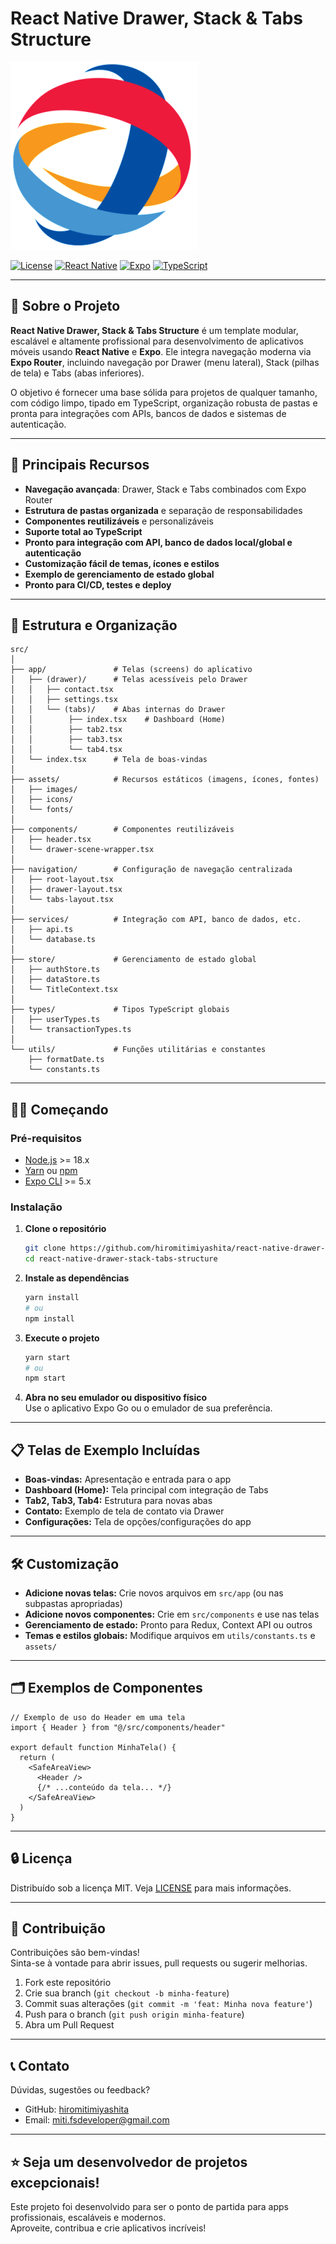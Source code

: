 # React Native Drawer, Stack & Tabs Structure
<img src="src/assets/images/logo.png" alt="Logo" width="300" />

[![License](https://img.shields.io/badge/license-MIT-blue.svg)](LICENSE)
[![React Native](https://img.shields.io/badge/React%20Native-%5E0.73.x-blue)](https://reactnative.dev/)
[![Expo](https://img.shields.io/badge/Expo-%5E50.x-blue)](https://expo.dev/)
[![TypeScript](https://img.shields.io/badge/TypeScript-%5E5.x-blue)](https://www.typescriptlang.org/)

---

## 📱 Sobre o Projeto

**React Native Drawer, Stack & Tabs Structure** é um template modular, escalável e altamente profissional para desenvolvimento de aplicativos móveis usando **React Native** e **Expo**. Ele integra navegação moderna via **Expo Router**, incluindo navegação por Drawer (menu lateral), Stack (pilhas de tela) e Tabs (abas inferiores).

O objetivo é fornecer uma base sólida para projetos de qualquer tamanho, com código limpo, tipado em TypeScript, organização robusta de pastas e pronta para integrações com APIs, bancos de dados e sistemas de autenticação.

---

## 🚀 Principais Recursos

- **Navegação avançada**: Drawer, Stack e Tabs combinados com Expo Router
- **Estrutura de pastas organizada** e separação de responsabilidades
- **Componentes reutilizáveis** e personalizáveis
- **Suporte total ao TypeScript**
- **Pronto para integração com API, banco de dados local/global e autenticação**
- **Customização fácil de temas, ícones e estilos**
- **Exemplo de gerenciamento de estado global**
- **Pronto para CI/CD, testes e deploy**

---

## 📂 Estrutura e Organização

```
src/
│
├── app/               # Telas (screens) do aplicativo
│   ├── (drawer)/      # Telas acessíveis pelo Drawer
│   │   ├── contact.tsx
│   │   ├── settings.tsx
│   │   └── (tabs)/    # Abas internas do Drawer
│   │        ├── index.tsx    # Dashboard (Home)
│   │        ├── tab2.tsx
│   │        ├── tab3.tsx
│   │        └── tab4.tsx
│   └── index.tsx      # Tela de boas-vindas
│
├── assets/            # Recursos estáticos (imagens, ícones, fontes)
│   ├── images/
│   ├── icons/
│   └── fonts/
│
├── components/        # Componentes reutilizáveis
│   ├── header.tsx
│   └── drawer-scene-wrapper.tsx
│
├── navigation/        # Configuração de navegação centralizada
│   ├── root-layout.tsx
│   ├── drawer-layout.tsx
│   └── tabs-layout.tsx
│
├── services/          # Integração com API, banco de dados, etc.
│   ├── api.ts
│   └── database.ts
│
├── store/             # Gerenciamento de estado global
│   ├── authStore.ts
│   ├── dataStore.ts
│   └── TitleContext.tsx
│
├── types/             # Tipos TypeScript globais
│   ├── userTypes.ts
│   └── transactionTypes.ts
│
└── utils/             # Funções utilitárias e constantes
    ├── formatDate.ts
    └── constants.ts
```

---

## 🧑‍💻 Começando

### Pré-requisitos

- [Node.js](https://nodejs.org/) >= 18.x
- [Yarn](https://yarnpkg.com/) ou [npm](https://www.npmjs.com/)
- [Expo CLI](https://docs.expo.dev/get-started/installation/) >= 5.x

### Instalação

1. **Clone o repositório**
   ```bash
   git clone https://github.com/hiromitimiyashita/react-native-drawer-stack-tabs-structure.git
   cd react-native-drawer-stack-tabs-structure
   ```

2. **Instale as dependências**
   ```bash
   yarn install
   # ou
   npm install
   ```

3. **Execute o projeto**
   ```bash
   yarn start
   # ou
   npm start
   ```

4. **Abra no seu emulador ou dispositivo físico**  
   Use o aplicativo Expo Go ou o emulador de sua preferência.

---

## 📋 Telas de Exemplo Incluídas

- **Boas-vindas:** Apresentação e entrada para o app
- **Dashboard (Home):** Tela principal com integração de Tabs
- **Tab2, Tab3, Tab4:** Estrutura para novas abas
- **Contato:** Exemplo de tela de contato via Drawer
- **Configurações:** Tela de opções/configurações do app

---

## 🛠️ Customização

- **Adicione novas telas:** Crie novos arquivos em `src/app` (ou nas subpastas apropriadas)
- **Adicione novos componentes:** Crie em `src/components` e use nas telas
- **Gerenciamento de estado:** Pronto para Redux, Context API ou outros
- **Temas e estilos globais:** Modifique arquivos em `utils/constants.ts` e `assets/`

---

## 🗂️ Exemplos de Componentes

```tsx
// Exemplo de uso do Header em uma tela
import { Header } from "@/src/components/header"

export default function MinhaTela() {
  return (
    <SafeAreaView>
      <Header />
      {/* ...conteúdo da tela... */}
    </SafeAreaView>
  )
}
```

---

## 🔒 Licença

Distribuído sob a licença MIT. Veja [LICENSE](LICENSE) para mais informações.

---

## 🤝 Contribuição

Contribuições são bem-vindas!  
Sinta-se à vontade para abrir issues, pull requests ou sugerir melhorias.

1. Fork este repositório
2. Crie sua branch (`git checkout -b minha-feature`)
3. Commit suas alterações (`git commit -m 'feat: Minha nova feature'`)
4. Push para o branch (`git push origin minha-feature`)
5. Abra um Pull Request

---

## 📞 Contato

Dúvidas, sugestões ou feedback?

- GitHub: [hiromitimiyashita](https://github.com/hiromitimiyashita)
- Email: miti.fsdeveloper@gmail.com

---

## ⭐️ Seja um desenvolvedor de projetos excepcionais!

Este projeto foi desenvolvido para ser o ponto de partida para apps profissionais, escaláveis e modernos.  
Aproveite, contribua e crie aplicativos incríveis!
